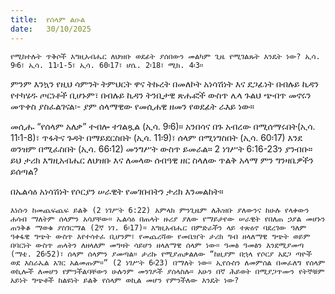 ```yaml
---
title:  የሰላም ልዑል
date:   30/10/2025
---
```


`የሚከተሉት ጥቅሶች እግዚአብሔር ለህዝቡ ወደፊት ያሰበውን መልካም ጊዜ የሚገልጹት እንዴት ነው? ኢሳ. 9፡6፣ ኢሳ. 11፡1-5፣ ኢሳ. 60፡17፣ ሆሴ. 2፡18፣ ሚክ. 4፡3።
`


ምንም እንኳን የዚህ ሳምንት ትምህርት ዋና ትኩረት በመለኮት አነሳሽነት እና ደጋፊነት በብሉይ ኪዳን የተካሄዱ ጦርነቶች ቢሆኑም፣ በብሉይ ኪዳን ትንቢታዊ ጽሑፎች ውስጥ ሌላ ጉልህ ጭብጥ መኖሩን መጥቀስ ያስፈልገናል፡- ያም ሰላማዊው የመሲሐዊ ዘመን የወደፊት ራእይ ነው።

መሲሑ “የሰላም አለቃ” ተብሎ ተገልጿል (ኢሳ. 9፡6)። አንበሳና በጉ አብረው በሚሰማሩበት(ኢሳ. 11፡1-8)፣ ጥፋትና ጉዳት በማይደርስበት (ኢሳ. 11፡9)፣ ሰላም በሚነግስበት (ኢሳ. 60፡17) እንደ ወንዝም በሚፈስበት (ኢሳ. 66፡12) መንግሥት ውስጥ ይመራል። 2 ነገሥት 6:16-23ን ያንብቡ። ይህ ታሪክ እግዚአብሔር ለህዝቡ እና ለመላው ሰብዓዊ ዘር ስላለው ጥልቅ አላማ ምን ግንዛቤዎችን ይሰጣል?



በኤልሳዕ አነሳሽነት የሶርያን ሠራዊት የመገቡበትን ታሪክ እንመልከት።

`እነሱን ከመጨፍጨፍ ይልቅ (2 ነገሥት 6:22) አምላክ ምንጊዜም ለሕዝቡ ያለውንና ከሁሉ የላቀውን ሐሳብ ማለትም ሰላምን አሳያቸው። ኤልሳዕ በጠላት ዙሪያ ያለው የማይታየው ሠራዊት የበለጠ ኃያል መሆኑን ጠንቅቆ ማወቁ ያስገርማል (2ኛ ነገ. 6፡17)። እግዚአብሔር በምድራችን ላይ ተጽዕኖ ባደረገው ዓለም ዓቀፋዊ ግጭት ውስጥ እየተሳተፈ ቢሆንም፣ የመጨረሻው የመቤዠት ታሪክ ግብ ዘላለማዊ ግጭት ወይም በባርነት ውስጥ ጠላትን ለዘላለም መግዛት ሳይሆን ዘላለማዊ ሰላም ነው። ዓመፅ ዓመፅን እንደሚያመጣ (ማቴ. 26፡52)፣ ሰላም ሰላምን ያመጣል። ታሪኩ የሚያጠቃልለው “ከዚያም በኋላ የሶርያ አደጋ ጣዮች ወደ እስራኤል አገር አልመጡም።” (2 ነገሥት 6፡23) በማለት ነው። ኢየሱስን ለመምሰል በመፈለግ የሰላም ወኪሎች ለመሆን የምንችልባቸውን ሁሉንም መንገዶች ያሰላስሉ። አሁን በኛ ሕይወት በሚያጋጥሙን የትኞቹም አይነት ግጭቶች ከልዩነት ይልቅ የሰላም ወኪል መሆን የምንችለው እንዴት ነው?
`
